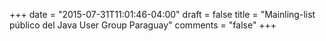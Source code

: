 +++
date = "2015-07-31T11:01:46-04:00"
draft = false
title = "Mainling-list público del Java User Group Paraguay"
comments = "false"
+++

<iframe id="forum_embed"
 src="javascript:void(0)"
 scrolling="no"
 frameborder="0"
 width="900"
 height="700">
</iframe>
<script type="text/javascript">
 document.getElementById("forum_embed").src =
  "https://groups.google.com/forum/embed/?place=forum/jugpy" +
  "&showsearch=true&showpopout=true&parenturl=" +
  encodeURIComponent(window.location.href);
</script>